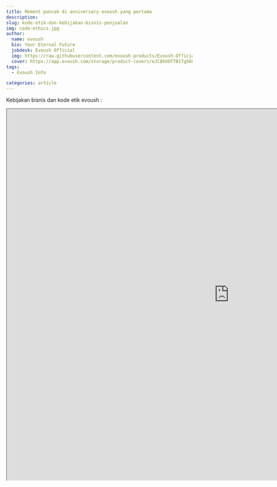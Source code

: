 ```yaml
---
title: Moment puncak di anniversary evoush yang pertama
description: 
slug: kode-etik-dan-kebijakan-bisnis-penjualan
img: code-ethics.jpg
author:
  name: evoush
  bio: Your Eternal Future
  jobdesk: Evoush Official
  img: https://raw.githubusercontent.com/evoush-products/Evoush-Official-Website/master/static/icon_128.png
  cover: https://app.evoush.com/storage/product-covers/eJC8hUOT7B1Tg56943hWhsI9KMH8k7CdRe2OFDbo.jpg
tags:
  - Evoush Info

categories: article
---  
```


Kebijakan bisnis dan kode etik evoush :  

<iframe src="https://drive.google.com/file/d/1NiwGRpVuzSrUWKFXWF_QaxiGiGs1MIwl/preview" width="1200" height="1000" allow="autoplay"></iframe>

